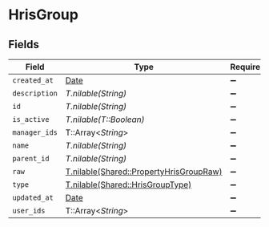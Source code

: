 # HrisGroup


## Fields

| Field                                                                                  | Type                                                                                   | Required                                                                               | Description                                                                            |
| -------------------------------------------------------------------------------------- | -------------------------------------------------------------------------------------- | -------------------------------------------------------------------------------------- | -------------------------------------------------------------------------------------- |
| `created_at`                                                                           | [Date](https://ruby-doc.org/stdlib-2.6.1/libdoc/date/rdoc/Date.html)                   | :heavy_minus_sign:                                                                     | N/A                                                                                    |
| `description`                                                                          | *T.nilable(String)*                                                                    | :heavy_minus_sign:                                                                     | N/A                                                                                    |
| `id`                                                                                   | *T.nilable(String)*                                                                    | :heavy_minus_sign:                                                                     | N/A                                                                                    |
| `is_active`                                                                            | *T.nilable(T::Boolean)*                                                                | :heavy_minus_sign:                                                                     | N/A                                                                                    |
| `manager_ids`                                                                          | T::Array<*String*>                                                                     | :heavy_minus_sign:                                                                     | N/A                                                                                    |
| `name`                                                                                 | *T.nilable(String)*                                                                    | :heavy_minus_sign:                                                                     | N/A                                                                                    |
| `parent_id`                                                                            | *T.nilable(String)*                                                                    | :heavy_minus_sign:                                                                     | N/A                                                                                    |
| `raw`                                                                                  | [T.nilable(Shared::PropertyHrisGroupRaw)](../../models/shared/propertyhrisgroupraw.md) | :heavy_minus_sign:                                                                     | N/A                                                                                    |
| `type`                                                                                 | [T.nilable(Shared::HrisGroupType)](../../models/shared/hrisgrouptype.md)               | :heavy_minus_sign:                                                                     | N/A                                                                                    |
| `updated_at`                                                                           | [Date](https://ruby-doc.org/stdlib-2.6.1/libdoc/date/rdoc/Date.html)                   | :heavy_minus_sign:                                                                     | N/A                                                                                    |
| `user_ids`                                                                             | T::Array<*String*>                                                                     | :heavy_minus_sign:                                                                     | N/A                                                                                    |